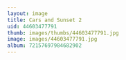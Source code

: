 ```yaml
---
layout: image
title: Cars and Sunset 2
uid: 44603477791
thumb: images/thumbs/44603477791.jpg
image: images/44603477791.jpg
album: 72157697984682902
---
```


